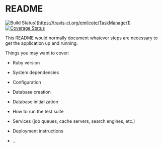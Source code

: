 # README
![Build Status](https://travis-ci.org/emilcote/TaskManager1.svg?branch=feature%2FTravis)](https://travis-ci.org/emilcote/TaskManager1)
[![Coverage Status](https://coveralls.io/repos/github/emilcote/TaskManager1/badge.svg?branch=HEAD)](https://coveralls.io/github/emilcote/TaskManager1?branch=HEAD)

This README would normally document whatever steps are necessary to get the
application up and running.

Things you may want to cover:

* Ruby version

* System dependencies

* Configuration

* Database creation

* Database initialization

* How to run the test suite

* Services (job queues, cache servers, search engines, etc.)

* Deployment instructions

* ...
